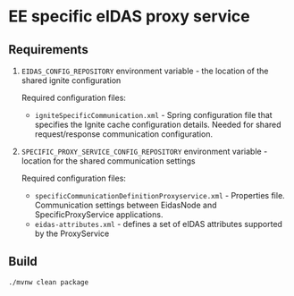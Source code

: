 # EE specific eIDAS proxy service

## Requirements

1. `EIDAS_CONFIG_REPOSITORY` environment variable - the location of the shared ignite configuration

    Required configuration files:
    * `igniteSpecificCommunication.xml` - Spring configuration file that specifies the Ignite cache configuration details. Needed for shared request/response communication configuration.

2. `SPECIFIC_PROXY_SERVICE_CONFIG_REPOSITORY` environment variable - location for the shared communication settings
    
    Required configuration files:
     
    * `specificCommunicationDefinitionProxyservice.xml` - Properties file. Communication settings between EidasNode and SpecificProxyService applications.
    * `eidas-attributes.xml` - defines a set of eIDAS attributes supported by the ProxyService

## Build

````
./mvnw clean package
````